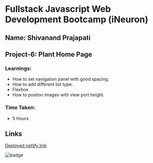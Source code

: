 # Fullstack Javascript Web Development Bootcamp (iNeuron)
## Name: Shivanand Prajapati
## Project-6: Plant Home Page
### Learnings:

- How to set navigation panel with good spacing.
- How to add different list type.
- Flexbox
- How to positon images with view port height.


### Time Taken:
- 5 Hours
## Links
[Deployed netlify link](https://shivanand-project-6.netlify.app/)

![badge](https://img.shields.io/badge/Project--6-Deployed-green)